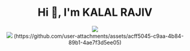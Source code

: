 <h1 align="center">Hi 👋, I'm KALAL RAJIV</h1>
<p align="center">
  <img src="terminal.gif"></img><br>
  <img src="https://user-images.githubusercontent.com/74038190/212284100-561aa473-3905-4a80-b561-0d28506553ee.gif"></img>
 (https://github.com/user-attachments/assets/acff5045-c9aa-4b84-89b1-4ae7f3d5ee05)
